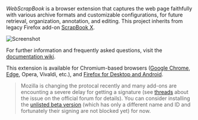 *WebScrapBook* is a browser extension that captures the web page faithfully with various archive formats and customizable configurations, for future retrieval, organization, annotation, and editing. This project inherits from legacy Firefox add-on [ScrapBook X](https://github.com/danny0838/firefox-scrapbook).

![Screenshot](doc/screenshots/main-001.png)

For further information and frequently asked questions, visit the [documentation wiki](https://github.com/danny0838/webscrapbook/wiki/Intro).

This extension is available for Chromium-based browsers ([Google Chrome](https://chrome.google.com/webstore/detail/web-scrapbook/oegnpmiddfljlloiklpkeelagaeejfai), [Edge](https://microsoftedge.microsoft.com/addons/detail/lodlipoddpmffbngkadebncbbidnambc), Opera, Vivaldi, etc.), and [Firefox for Desktop and Android](https://addons.mozilla.org/firefox/addon/webscrapbook).

> Mozilla is changing the protocal recently and many add-ons are encounting a severe delay for getting a signature (see [threads](https://discourse.mozilla.org/c/add-ons/addons-mozilla-org/109) about the issue on the official forum for details). You can consider installing the [unlisted beta version](https://github.com/danny0838/webscrapbook/tree/gh-pages) (which has only a different name and ID and fortunately their signing are not blocked yet) for now.
